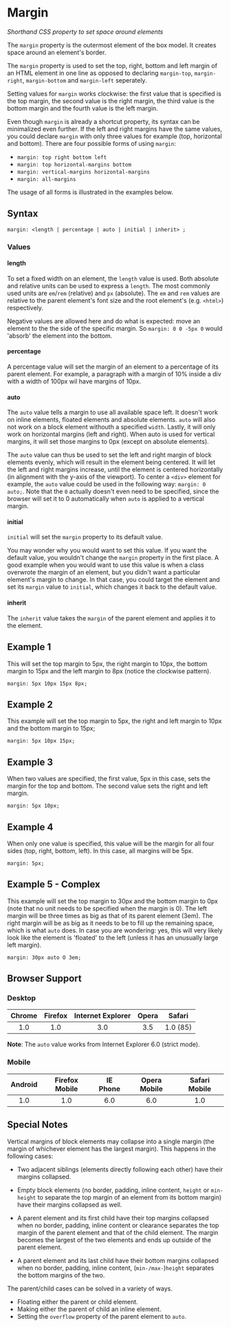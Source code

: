 # Margin

*Shorthand CSS property to set space around elements*

The `margin` property is the outermost element of the box model. It creates space around an element's border.

The `margin` property is used to set the top, right, bottom and left margin of an HTML element in one line as opposed to declaring `margin-top`, `margin-right`, `margin-bottom` and `margin-left` seperately.

Setting values for `margin` works clockwise: the first value that is specified is the top margin, the second value is the right margin, the third value is the bottom margin and the fourth value is the left margin.

Even though `margin` is already a shortcut property, its syntax can be minimalized even further. If the left and right margins have the same values, you could declare `margin` with only three values for example (top, horizontal and bottom). There are four possible forms of using `margin`:

* `margin: top right bottom left`   
* `margin: top horizontal-margins bottom` 
* `margin: vertical-margins horizontal-margins`
* `margin: all-margins`
	
The usage of all forms is illustrated in the examples below.

## Syntax

	margin: <length | percentage | auto | initial | inherit> ;

### Values

#### length

To set a fixed width on an element, the `length` value is used. Both absolute and relative units can be used to express a `length`. The most commonly used units are `em`/`rem` (relative) and `px` (absolute). The `em` and `rem` values are relative to the parent element's font size and the root element's (e.g. `<html>`) respectively. 

Negative values are allowed here and do what is expected: move an element to the the side of the specific margin. So `margin: 0 0 -5px 0` would 'absorb' the element into the bottom.

#### percentage

A percentage value will set the margin of an element to a percentage of its parent element. For example, a paragraph with a margin of 10% inside a div with a width of 100px wil have margins of 10px.

#### auto

The `auto` value tells a margin to use all available space left. It doesn't work on inline elements, floated elements and absolute elements. `auto` will also not work on a block element withouth a specified `width`. Lastly, it will only work on horizontal margins (left and right). When auto is used for vertical margins, it will set those margins to 0px (except on absolute elements).

The `auto` value can thus be used to set the left and right margin of block elements evenly, which will result in the element being centered. It will let the left and right margins increase, until the element is centered horizontally (in alignment with the y-axis of the viewport). To center a `<div>` element for example, the `auto` value could be used in the following way: `margin: 0 auto;`. Note that the `0` actually doesn't even need to be specified, since the browser will set it to 0 automatically when `auto` is applied to a vertical margin.

#### initial

`initial` will set the `margin` property to its default value. 

You may wonder why you would want to set this value. If you want the default value, you wouldn't change the `margin` property in the first place. A good example when you would want to use this value is when a class overwrote the margin of an element, but you didn't want a particular element's margin to change. In that case, you could target the element and set its `margin` value to `initial`, which changes it back to the default value.

#### inherit

The `inherit` value takes the `margin` of the parent element and applies it to the element.

## Example 1

This will set the top margin to 5px, the right margin to 10px, the bottom margin to 15px and the left margin to 8px (notice the clockwise pattern).

	margin: 5px 10px 15px 8px;

## Example 2

This example will set the top margin to 5px, the right and left margin to 10px and the bottom margin to 15px;

	margin: 5px 10px 15px;
	
## Example 3

When two values are specified, the first value, 5px in this case, sets the margin for the top and bottom. The second value sets the right and left margin.

	margin: 5px 10px;

## Example 4

When only one value is specified, this value will be the margin for all four sides (top, right, bottom, left). In this case, all margins will be 5px.

	margin: 5px;
	
## Example 5 - Complex

This example will set the top margin to 30px and the bottom margin to 0px (note that no unit needs to be specified when the margin is 0). The left margin will be three times as big as that of its parent element (3em). The right margin will be as big as it needs to be to fill up the remaining space, which is what `auto` does. In case you are wondering: yes, this will very likely look like the element is 'floated' to the left (unless it has an unusually large left margin).

	margin: 30px auto O 3em;

## Browser Support


### Desktop

| Chrome  | Firefox | Internet Explorer | Opera |    Safari   |
|:-------:|:-------:|:-----------------:|:-----:|:-----------:|
|   1.0   |   1.0   |       3.0         |  3.5  |  1.0 (85)   |

**Note**: The `auto` value works from Internet Explorer 6.0 (strict mode).

### Mobile

| Android  | Firefox Mobile | IE Phone | Opera Mobile | Safari Mobile |
|:--------:|:--------------:|:--------:|:------------:|:-------------:|
|    1.0   |        1.0     |   6.0    |      6.0     |      1.0      |

## Special Notes

Vertical margins of block elements may collapse into a single margin (the margin of whichever element has the largest margin). This happens in the following cases:
	
* Two adjacent siblings (elements directly following each other) have their margins collapsed.

* Empty block elements (no border, padding, inline content, `height` or `min-height` to separate the top margin of an element from its bottom margin) have their margins collapsed as well.

* A parent element and its first child have their top margins collapsed when no border, padding, inline content or clearance separates the top margin of the parent element and that of the child element. The margin becomes the largest of the two elements and ends up outside of the parent element.

* A parent element and its last child have their bottom margins collapsed when no border, padding, inline content, (`min-/max-`)`height` separates the bottom margins of the two.

The parent/child cases can be solved in a variety of ways.

* Floating either the parent or child element.
* Making either the parent of child an inline element.
* Setting the `overflow` property of the parent element to `auto`.


